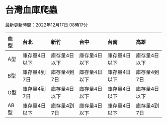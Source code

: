 # 台灣血庫爬蟲

最新更新時間：2022年12月17日 08時17分

| 血型   | 台北      | 新竹      | 台中      | 台南      | 高雄      |
|:-----|:--------|:--------|:--------|:--------|:--------|
| A型   | 庫存量4日以下 | 庫存量4日以下 | 庫存量4日以下 | 庫存量4日以下 | 庫存量4日以下 |
| B型   | 庫存量4到7日 | 庫存量4到7日 | 庫存量4日以下 | 庫存量4日以下 | 庫存量4到7日 |
| O型   | 庫存量4到7日 | 庫存量4日以下 | 庫存量4日以下 | 庫存量4日以下 | 庫存量4日以下 |
| AB型  | 庫存量4日以下 | 庫存量4到7日 | 庫存量4日以下 | 庫存量4日以下 | 庫存量4到7日 |